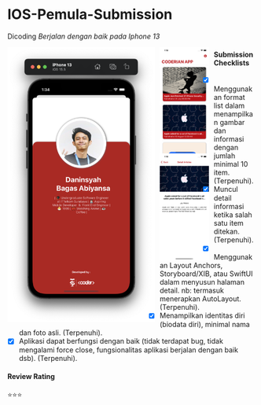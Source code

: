 # IOS-Pemula-Submission
Dicoding</strong>
*Berjalan dengan baik pada Iphone 13*

<img src="https://github.com/MayorBee404/IOS-Pemula-Submission/blob/main/Screenshoot/image%201.png"
     alt="Submission "
     style="float: left; margin-right: 10px;"
     width="300" /> 
     
<img src="https://github.com/MayorBee404/IOS-Pemula-Submission/blob/main/Screenshoot/Simulator%20Screen%20Shot%20-%20iPhone%2013%20-%202022-09-02%20at%2001.18.14.png"
     alt="Submission "
     style="float: left; margin-right: 10px;"
     width="100" /> 
<img src=https://github.com/MayorBee404/IOS-Pemula-Submission/blob/main/Screenshoot/Simulator%20Screen%20Shot%20-%20iPhone%2013%20-%202022-09-02%20at%2001.18.24.png
     alt="Submission "
     style="float: left; margin-right: 10px;"
     width="100" /> 
     

#### Submission Checklists

- [x] Menggunakan format list dalam menampilkan gambar dan informasi dengan jumlah minimal 10 item. (Terpenuhi)</strong>.
- [x] Muncul detail informasi ketika salah satu item ditekan. (Terpenuhi)</strong>.
- [x] Menggunakan Layout Anchors, Storyboard/XIB, atau SwiftUI dalam menyusun halaman detail.
nb: termasuk menerapkan AutoLayout. (Terpenuhi)</strong>.
- [x] Menampilkan identitas diri (biodata diri), minimal nama dan foto asli. (Terpenuhi)</strong>.
- [x] Aplikasi dapat berfungsi dengan baik (tidak terdapat bug, tidak mengalami force close, fungsionalitas aplikasi berjalan dengan baik dsb). (Terpenuhi)</strong>.

#### Review Rating
:star::star::star:
     
